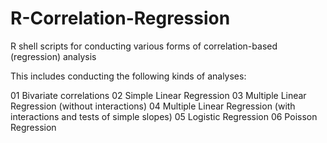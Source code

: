 # R-Correlation-Regression
R shell scripts for conducting various forms of correlation-based (regression) analysis

This includes conducting the following kinds of analyses:

01 Bivariate correlations
02 Simple Linear Regression
03 Multiple Linear Regression (without interactions)
04 Multiple Linear Regression (with interactions and tests of simple slopes)
05 Logistic Regression
06 Poisson Regression
